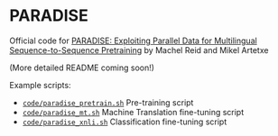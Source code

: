 # PARADISE

Official code for [PARADISE: Exploiting Parallel Data for Multilingual Sequence-to-Sequence Pretraining](https://machelreid.github.io/resources/reid21paradise.pdf) by Machel Reid and Mikel Artetxe

(More detailed README coming soon!)

Example scripts:
- [`code/paradise_pretrain.sh`](https://github.com/machelreid/paradise/blob/master/code/paradise_pretrain.sh) Pre-training script
- [`code/paradise_mt.sh`](https://github.com/machelreid/paradise/blob/master/code/paradise_mt.sh) Machine Translation fine-tuning script
- [`code/paradise_xnli.sh`](https://github.com/machelreid/paradise/blob/master/code/paradise_xnli.sh) Classification fine-tuning script
 
